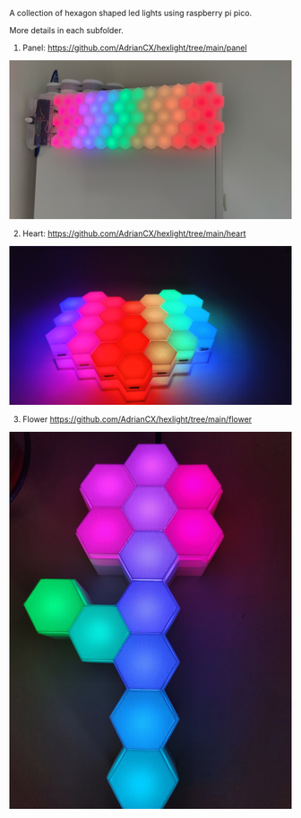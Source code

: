 A collection of hexagon shaped led lights using raspberry pi pico.

More details in each subfolder.

1. Panel: https://github.com/AdrianCX/hexlight/tree/main/panel

![Alt text](/panel/pictures/overview.jpg "")

2. Heart: https://github.com/AdrianCX/hexlight/tree/main/heart

![Alt text](/heart/pictures/1.jpg "")

3. Flower https://github.com/AdrianCX/hexlight/tree/main/flower

![Alt text](/flower/pictures/1.jpg "")
